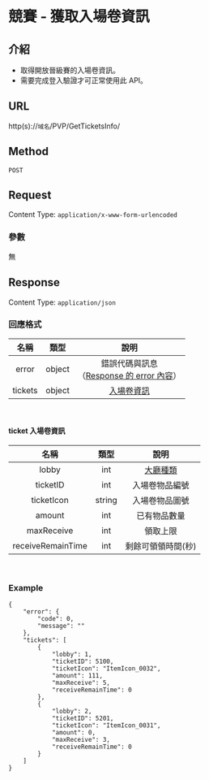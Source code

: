 # 競賽 - 獲取入場卷資訊

## 介紹

- 取得開放晉級賽的入場卷資訊。
- 需要完成登入驗證才可正常使用此 API。

## URL

http(s)://`域名`/PVP/GetTicketsInfo/

## Method

`POST`

## Request

Content Type: `application/x-www-form-urlencoded`

### 參數

無

## Response

Content Type: `application/json`

### 回應格式

| 名稱 | 類型 | 說明 |
|:-:|:-:|:-:|
| error | object | 錯誤代碼與訊息<br>（[Response 的 error 內容](../response.md#error)） |
| tickets | object | [入場卷資訊](#ticket) |
<br>

#### <span id="ticket">ticket 入場卷資訊 </span>
| 名稱 | 類型 | 說明 |
|:-:|:-:|:-:|
| lobby | int | [大廳種類](../codes/race.md#lobby) |
| ticketID | int | 入場卷物品編號 |
| ticketIcon | string | 入場卷物品圖號 |
| amount | int | 已有物品數量 |
| maxReceive | int | 領取上限 |
| receiveRemainTime | int | 剩餘可領領時間(秒) |
<br>


### Example
    {
        "error": {
            "code": 0,
            "message": ""
        },
        "tickets": [
            {
                "lobby": 1,
                "ticketID": 5100,
                "ticketIcon": "ItemIcon_0032",
                "amount": 111,
                "maxReceive": 5,
                "receiveRemainTime": 0
            },
            {
                "lobby": 2,
                "ticketID": 5201,
                "ticketIcon": "ItemIcon_0031",
                "amount": 0,
                "maxReceive": 3,
                "receiveRemainTime": 0
            }
        ]
    }